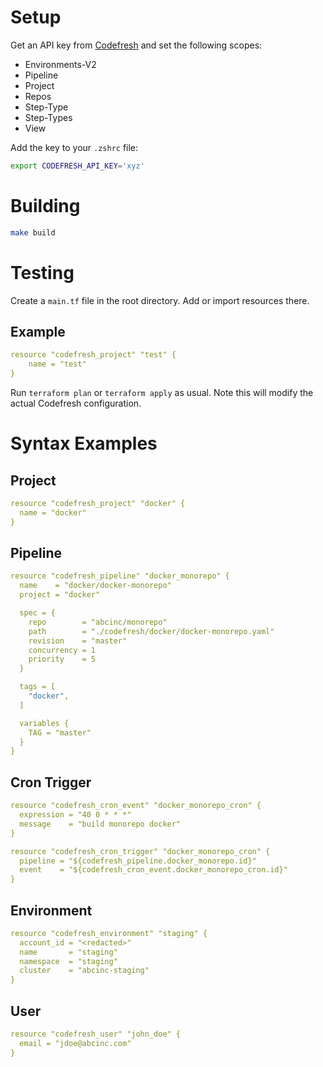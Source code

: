 # Setup

Get an API key from [Codefresh](https://g.codefresh.io/user/settings) and set the following scopes:
* Environments-V2
* Pipeline
* Project
* Repos
* Step-Type
* Step-Types
* View

Add the key to your `.zshrc` file:

```bash
export CODEFRESH_API_KEY='xyz'
```

# Building

```bash
make build
```

# Testing

Create a `main.tf` file in the root directory. Add or import resources there.

## Example

```yaml
resource "codefresh_project" "test" {
    name = "test"
}
```

Run `terraform plan` or `terraform apply` as usual. Note this will modify the actual Codefresh configuration.

# Syntax Examples

## Project

```yaml
resource "codefresh_project" "docker" {
  name = "docker"
}
```

## Pipeline

```yaml
resource "codefresh_pipeline" "docker_monorepo" {
  name    = "docker/docker-monorepo"
  project = "docker"

  spec = {
    repo        = "abcinc/monorepo"
    path        = "./codefresh/docker/docker-monorepo.yaml"
    revision    = "master"
    concurrency = 1
    priority    = 5
  }

  tags = [
    "docker",
  ]

  variables {
    TAG = "master"
  }
}
```

## Cron Trigger

```yaml
resource "codefresh_cron_event" "docker_monorepo_cron" {
  expression = "40 0 * * *"
  message    = "build monorepo docker"
}

resource "codefresh_cron_trigger" "docker_monorepo_cron" {
  pipeline = "${codefresh_pipeline.docker_monorepo.id}"
  event    = "${codefresh_cron_event.docker_monorepo_cron.id}"
}
```

## Environment

```yaml
resource "codefresh_environment" "staging" {
  account_id = "<redacted>"
  name       = "staging"
  namespace  = "staging"
  cluster    = "abcinc-staging"
}
```

## User
```yaml
resource "codefresh_user" "john_doe" {
  email = "jdoe@abcinc.com"
}
```
